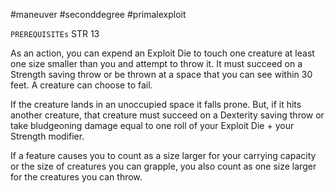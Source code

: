 #maneuver #seconddegree #primalexploit 

`PREREQUISITEs`
STR 13

As an action, you can expend an Exploit Die to touch one creature at least one size smaller than you and attempt to throw it. It must succeed on a Strength saving throw or be thrown at a space that you can see within 30 feet. A creature can choose to fail. 

If the creature lands in an unoccupied space it falls prone. But, if it hits another creature, that creature must succeed on a Dexterity saving throw or take bludgeoning damage equal to one roll of your Exploit Die + your Strength modifier. 

If a feature causes you to count as a size larger for your carrying capacity or the size of creatures you can grapple, you also count as one size larger for the creatures you can throw.